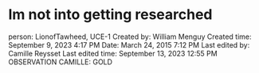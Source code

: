 # Im not into getting researched

person: LionofTawheed, UCE-1
Created by: William Menguy
Created time: September 9, 2023 4:17 PM
Date: March 24, 2015 7:12 PM
Last edited by: Camille Reysset
Last edited time: September 13, 2023 12:55 PM
OBSERVATION CAMILLE: GOLD